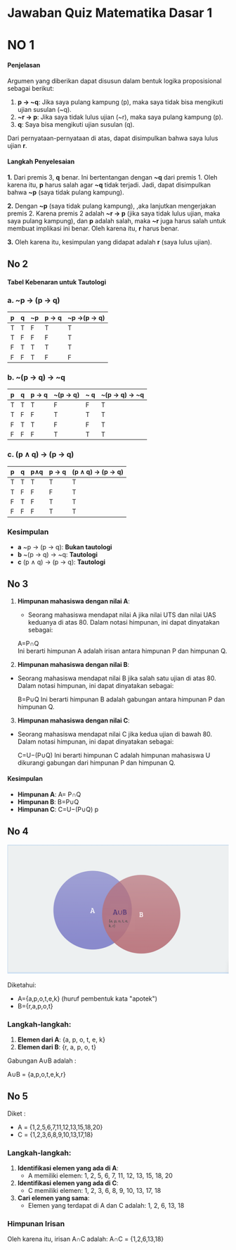 # Jawaban Quiz Matematika Dasar 1




# NO 1

#### Penjelasan 

Argumen yang diberikan dapat disusun dalam bentuk logika proposisional sebagai berikut:

1.  **p → ~q**: Jika saya pulang kampung (p), maka saya tidak bisa mengikuti ujian susulan (~q).
2.  **~r → p**: Jika saya tidak lulus ujian (~r), maka saya pulang kampung (p).
3.  **q**: Saya bisa mengikuti ujian susulan (q).

Dari pernyataan-pernyataan di atas, dapat disimpulkan bahwa saya lulus ujian **r**.

#### Langkah Penyelesaian

**1.**   Dari premis 3, **q**  benar. Ini bertentangan dengan  **~q**  dari premis 1. Oleh karena itu,  **p**  harus salah agar  **~q**  tidak terjadi. Jadi, dapat disimpulkan bahwa  **~p**  (saya tidak pulang kampung).


**2.**  Dengan  **~p**  (saya tidak pulang kampung), ,aka lanjutkan mengerjakan premis 2. Karena premis 2 adalah  **~r → p**  (jika saya tidak lulus ujian, maka saya pulang kampung), dan  **p**  adalah salah, maka  **~r**  juga harus salah untuk membuat implikasi ini benar. Oleh karena itu,  **r**  harus benar.

**3.**  Oleh karena itu, kesimpulan yang didapat adalah  **r**  (saya lulus ujian).

## No 2
#### Tabel Kebenaran untuk Tautologi

### a. ~p → (p → q)
| p | q | ~p | p → q | ~p →(p → q) | 
|----------|----------|----------|----------| ----------|
| T  | T   | F   | T | T |
| T  | F   | F   | F | T |
| F  | T   | T   | T | T |
| F  | F   | T   | F | F |

### b.  ~(p → q) → ~q
| p | q | p → q | ~(p → q) | ~ q| ~(p → q) → ~q |
|----------|----------|----------|----------| ----------| ----------|
| T  | T   | T   | F | F | T |
| T  | F   | F  | T | T | T |
| F  | T   | T   | F | F | T |
| F  | F   | F   | T | T | T |

### c. (p ∧ q) → (p → q)

| p | q |p∧q | p → q | (p ∧ q) → (p → q)| 
|----------|----------|----------|----------| ----------|
| T  | T   | T  | T | T |
| T  | F   | F   | F | T |
| F  | T   | F  | T | T |
| F  | F   | F  | T | T|

### Kesimpulan

-   **a**  ~p → (p → q):  **Bukan tautologi**
-   **b**  ~(p → q) → ~q:  **Tautologi**
-   **c**  (p ∧ q) → (p → q):  **Tautologi**

## No 3

1.  **Himpunan mahasiswa dengan nilai A**:
    
    -   Seorang mahasiswa mendapat nilai A jika nilai UTS dan nilai UAS keduanya di atas 80. Dalam notasi himpunan, ini dapat dinyatakan sebagai:
    
  
    A=P∩Q  
   Ini berarti himpunan A adalah irisan antara himpunan P dan himpunan Q.
   
2.  **Himpunan mahasiswa dengan nilai B**:
    
   -   Seorang mahasiswa mendapat nilai B jika salah satu ujian di atas 80. Dalam notasi himpunan, ini dapat dinyatakan sebagai:
    
    
       B=P∪Q 
   Ini berarti himpunan B adalah gabungan antara himpunan P dan himpunan Q.
   
3.  **Himpunan mahasiswa dengan nilai C**:
    
   -   Seorang mahasiswa mendapat nilai C jika kedua ujian di bawah 80. Dalam notasi himpunan, ini dapat dinyatakan sebagai:
   
       
       
        C=U−(P∪Q) 
Ini berarti himpunan C adalah himpunan mahasiswa U dikurangi gabungan dari himpunan P dan himpunan Q.

####   Kesimpulan

-   **Himpunan A**:  A= P∩Q
-   **Himpunan B**:  B=P∪Q
-   **Himpunan C**:  C=U−(P∪Q)
p
## No 4
![Keterangan Gambar](pp.png)

Diketahui:

-   A={a,p,o,t,e,k} (huruf pembentuk kata "apotek")
-   B={r,a,p,o,t}


### Langkah-langkah:

1.  **Elemen dari A**: {a, p, o, t, e, k}
2.  **Elemen dari B**: {r, a, p, o, t}


Gabungan  A∪B  adalah : 

A∪B = {a,p,o,t,e,k,r}




## No 5
Diket :
-   A = {1,2,5,6,7,11,12,13,15,18,20}
-   C = {1,2,3,6,8,9,10,13,17,18}

### Langkah-langkah:

1.  **Identifikasi elemen yang ada di A**:
    -   A  memiliki elemen: 1, 2, 5, 6, 7, 11, 12, 13, 15, 18, 20
2.  **Identifikasi elemen yang ada di C**:
    -   C  memiliki elemen: 1, 2, 3, 6, 8, 9, 10, 13, 17, 18
3.  **Cari elemen yang sama**:
    -   Elemen yang terdapat di  A  dan  C  adalah: 1, 2, 6, 13, 18

### Himpunan Irisan

Oleh karena itu, irisan  A∩C  adalah:
A∩C = {1,2,6,13,18}

